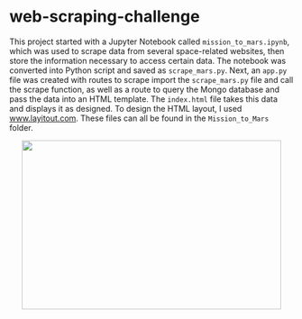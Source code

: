 # web-scraping-challenge

This project started with a Jupyter Notebook called `mission_to_mars.ipynb`, which was used to scrape data from several space-related websites, then store the information necessary to access certain data.  The notebook was converted into Python script and saved as `scrape_mars.py`.  Next, an `app.py` file was created with routes to scrape import the `scrape_mars.py` file and call the scrape function, as well as a route to query the Mongo database and pass the data into an HTML template.  The `index.html` file takes this data and displays it as designed.  To design the HTML layout, I used www.layitout.com.  These files can all be found in the `Mission_to_Mars` folder.

<p align="center">
  <img width="460" height="300" src="Mission_to_Mars/Screenshot (70).jpg">
</p>

  
